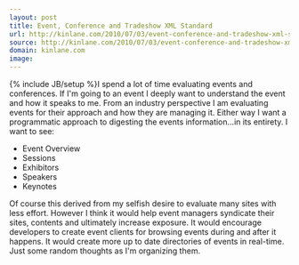 ```yaml
---
layout: post
title: Event, Conference and Tradeshow XML Standard
url: http://kinlane.com/2010/07/03/event-conference-and-tradeshow-xml-standard/
source: http://kinlane.com/2010/07/03/event-conference-and-tradeshow-xml-standard/
domain: kinlane.com
image: 
---
```

{% include JB/setup %}I spend a lot of time evaluating events and conferences. If I'm going to an event I deeply want to understand the event and how it speaks to me. From an industry perspective I am evaluating events for their approach and how they are managing it. Either way I want a programmatic approach to digesting the events information...in its entirety. I want to see:
<ul class="mainlist">
     <li>Event Overview
     </li>
     <li>Sessions
     </li>
     <li>Exhibitors
     </li>
     <li>Speakers
     </li>
     <li>Keynotes
     </li>
</ul>Of course this derived from my selfish desire to evaluate many sites with less effort. However I think it would help event managers syndicate their sites, contents and ultimately increase exposure. It would encourage developers to create event clients for browsing events during and after it happens. It would create more up to date directories of events in real-time. Just some random thoughts as I'm organizing them.